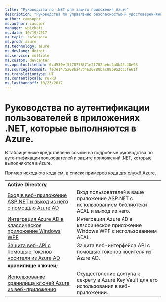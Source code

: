 ```yaml
---
title: "Руководства по .NET для защиты приложения Azure"
description: "Руководства по управлению безопасностью и удостоверениями в приложениях .NET, которые выполняются в Azure."
author: camsoper
ms.author: casoper
manager: wpickett
ms.date: 10/19/2017
ms.topic: reference
ms.prod: azure
ms.technology: azure
ms.devlang: dotnet
ms.service: multiple
ms.custom: devcenter
ms.openlocfilehash: 0cd530ef5f70778571e2f702aebc4a8b43c40e93
ms.sourcegitcommit: fe3e1475208ba47d4630788bac88b952cc3fe61f
ms.translationtype: HT
ms.contentlocale: ru-RU
ms.lasthandoff: 10/23/2017
---
```

# <a name="tutorials-for-authenticating-users-in-your-net-apps-running-on-azure"></a>Руководства по аутентификации пользователей в приложениях .NET, которые выполняются в Azure.

В таблице ниже представлены ссылки на подробные руководства по аутентификации пользователей и защите приложений .NET, которые выполняются в Azure.

Пример исходного кода см. в списке [примеров кода для служб Azure](https://azure.microsoft.com/resources/samples/?platform=dotnet).

| | |
|---|---|
|**Active Directory**||
| [Вход в веб-приложение ASP.NET и выход из него с помощью Azure AD][1] | Вход пользователей в ваше приложение ASP.NET с использованием библиотеки ADAL и выход из него.
| [Интеграция Azure AD в классическое приложение Windows WPF][2]| Интеграция Azure AD в классическое приложение Windows WPF с использованием ADAL. | 
| [Защита веб-API с помощью токенов носителя из Azure AD][3] | Защита веб-интерфейса API с помощью токенов носителя из Azure AD. |
|**хранилище ключей;**||
| [Использование хранилища ключей Azure из веб-приложения][4] | Осуществление доступа к секрету в Azure Key Vault для его использования в веб-приложении. | 

[1]: /azure/active-directory/develop/active-directory-devquickstarts-webapp-dotnet
[2]: /azure/active-directory/develop/active-directory-devquickstarts-dotnet
[3]: /azure/active-directory/develop/active-directory-devquickstarts-webapi-dotnet
[4]: /azure/key-vault/key-vault-use-from-web-application